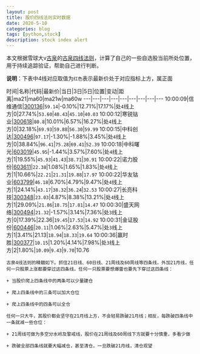 ```yaml
---
layout: post
title: 股价四线法则实时数据
date: 2020-5-10
categories: blog
tags: [python,stock]
description: stock index alert
---
```



本文根据雪球大v[古泉](https://xueqiu.com/u/7148646888)的[古泉四线法则](https://xueqiu.com/7148646888/130498192)，计算了自己的一些自选股当前所处位置，用于持续追踪验证，帮助自己进行判断。

**说明**：下表中4线对应取值为`红色`表示最新价处于对应指标上方，属正面

时间|名称|代码|最新价|当日|3日|5日|位置|变动|距离|ma21|ma60|ma21w|ma60w
---|---|---|---|---|---|---|---|---
10:00:09|信维通信|[300136](https://xueqiu.com/S/SZ300136)|`59.14`|-0.10%|12.71%|17.17%|处`4`线上方|0|27.74%|`53.60`|`48.43`|`45.10`|`40.03`
10:00:12|寒锐钴业|[300618](https://xueqiu.com/S/SZ300618)|`80.8`|10.01%|6.57%|16.27%|处`4`线上方|0|32.18%|`69.93`|`59.88`|`56.30`|`59.99`
10:00:15|中科创达|[300496](https://xueqiu.com/S/SZ300496)|`97.17`|-1.30%|-1.88%|3.45%|处`4`线上方|0|38.84%|`96.41`|`75.28`|`69.41`|`52.39`
10:00:18|中科曙光|[603019](https://xueqiu.com/S/SH603019)|`45.95`|-1.44%|3.57%|7.60%|处`4`线上方|1|19.55%|`45.93`|`41.43`|`38.71`|`30.91`
10:00:22|诺力股份|[603611](https://xueqiu.com/S/SH603611)|`22.38`|1.08%|1.65%|1.83%|处`4`线上方|1|10.66%|`22.21`|`21.31`|`19.88`|`17.97`
10:00:22|华友钴业|[603799](https://xueqiu.com/S/SH603799)|`46.18`|6.70%|4.79%|9.47%|处`4`线上方|1|24.14%|`43.17`|`38.32`|`36.24`|`32.53`
10:00:27|长亮科技|[300348](https://xueqiu.com/S/SZ300348)|`23.03`|4.87%|8.38%|13.21%|处`4`线上方|1|29.09%|`21.86`|`18.75`|`17.81`|`14.47`
10:00:30|盛天网络|[300494](https://xueqiu.com/S/SZ300494)|`21.32`|-1.57%|3.14%|7.36%|处`3`线上方|0|17.39%|22.36|`19.45`|`17.53`|`14.92`
10:00:31|金证股份|[600446](https://xueqiu.com/S/SH600446)|`20.11`|1.06%|2.63%|5.47%|处`3`线上方|1|3.41%|21.13|`18.94`|`18.33`|`19.64`
10:00:36|赢时胜|[300377](https://xueqiu.com/S/SZ300377)|`10.15`|1.20%|4.14%|7.98%|处`3`线上方|2|1.80%|`10.09`|`9.43`|`9.70`|10.76

```
古泉4线法则的精髓如下。抓住21日线、60日线、21周线及60周线等四条线，外加21月线，任何一只股票上涨都要穿过这四条线，任何一只股票要想爆雷也要先下穿过这四条线：

+ 当股价爬上四条线中的两条可以少量建仓

+ 爬上四条线中的三条可以加大仓位

+ 爬上四条线中的四条可以全仓

任何一只大牛，其股价都会坚守在21月线上方，不会轻易跌破21月线；相反，每跌破四条线中一条就减一些仓位：

+ 21周线可做为多空分水岭及警戒线，股价在21周线及60周线下方就要十分慎重，多看少做

+ 跌破全部四条线就要大幅减仓，甚至清仓，一旦跌破21月线，清仓观望
```